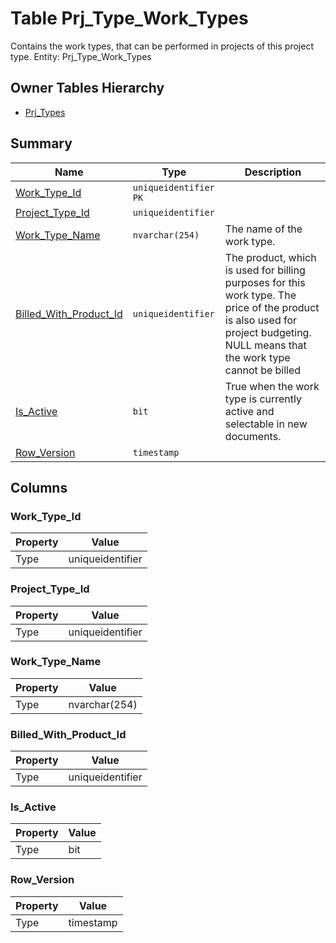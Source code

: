 # Table Prj_Type_Work_Types

Contains the work types, that can be performed in projects of this project type. Entity: Prj_Type_Work_Types

## Owner Tables Hierarchy

* [Prj_Types](Prj_Types.md)

## Summary

| Name | Type | Description |
| - | - | --- |
|[Work_Type_Id](#work_type_id)|`uniqueidentifier` `PK`||
|[Project_Type_Id](#project_type_id)|`uniqueidentifier` ||
|[Work_Type_Name](#work_type_name)|`nvarchar(254)` |The name of the work type.|
|[Billed_With_Product_Id](#billed_with_product_id)|`uniqueidentifier` |The product, which is used for billing purposes for this work type. The price of the product is also used for project budgeting. NULL means that the work type cannot be billed|
|[Is_Active](#is_active)|`bit` |True when the work type is currently active and selectable in new documents.|
|[Row_Version](#row_version)|`timestamp` ||

## Columns

### Work_Type_Id

| Property | Value |
| - | - |
|Type|uniqueidentifier|

### Project_Type_Id

| Property | Value |
| - | - |
|Type|uniqueidentifier|

### Work_Type_Name

| Property | Value |
| - | - |
|Type|nvarchar(254)|

### Billed_With_Product_Id

| Property | Value |
| - | - |
|Type|uniqueidentifier|

### Is_Active

| Property | Value |
| - | - |
|Type|bit|

### Row_Version

| Property | Value |
| - | - |
|Type|timestamp|


